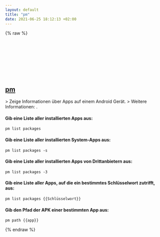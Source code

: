 ```yaml
---
layout: default
title: "pm"
date: 2021-06-25 18:12:13 +02:00
---
```

{% raw %}
<h2 id="pm">
  <a href="/de/android/pm.html">pm</a> <a href="#pm"><svg class="icon">
    <use href="/assets/images/unicode_sprite.svg#link" />
  </svg></a>
</h2>
> Zeige Informationen über Apps auf einem Android Gerät.
> Weitere Informationen: <https://developer.android.com/studio/command-line/adb#pm>.

#### Gib eine Liste aller installierten Apps aus:
```shell
pm list packages
```
#### Gib eine Liste aller installierten System-Apps aus:
```shell
pm list packages -s
```
#### Gib eine Liste aller installierten Apps von Drittanbietern aus:
```shell
pm list packages -3
```
#### Gib eine Liste aller Apps, auf die ein bestimmtes Schlüsselwort zutrifft, aus:
```shell
pm list packages {{Schlüsselwort}}
```
#### Gib den Pfad der APK einer bestimmten App aus:
```shell
pm path {{app}}
```
{% endraw %}